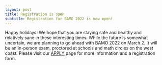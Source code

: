 ```yaml
---
layout: post
title: Registration is open
subtitle: Registration for BAMO 2022 is now open!
---
```


Happy holidays! We hope that you are staying safe and healthy and relatively sane in these interesting times. While the future is somewhat uncertain,  we are planning to go ahead with BAMO 2022 on March 2. It will be an in-person exam, proctored at schools and math circles on the west coast. Please visit our
  [APPLY](https://paulzeitz.github.io/apply) page for more information and a registration form.
